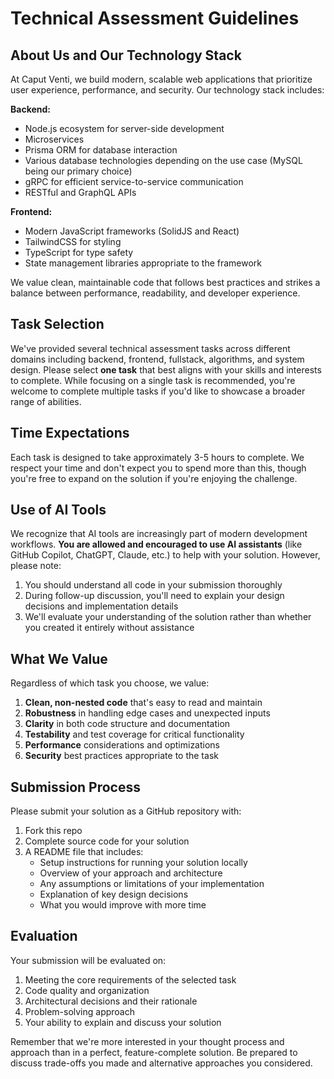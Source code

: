 # Technical Assessment Guidelines

## About Us and Our Technology Stack

At Caput Venti, we build modern, scalable web applications that prioritize user experience, performance, and security. Our technology stack includes:

**Backend:**
- Node.js ecosystem for server-side development
- Microservices
- Prisma ORM for database interaction
- Various database technologies depending on the use case (MySQL being our primary choice)
- gRPC for efficient service-to-service communication
- RESTful and GraphQL APIs

**Frontend:**
- Modern JavaScript frameworks (SolidJS and React)
- TailwindCSS for styling
- TypeScript for type safety
- State management libraries appropriate to the framework

We value clean, maintainable code that follows best practices and strikes a balance between performance, readability, and developer experience.

## Task Selection

We've provided several technical assessment tasks across different domains including backend, frontend, fullstack, algorithms, and system design. Please select **one task** that best aligns with your skills and interests to complete. While focusing on a single task is recommended, you're welcome to complete multiple tasks if you'd like to showcase a broader range of abilities.

## Time Expectations

Each task is designed to take approximately 3-5 hours to complete. We respect your time and don't expect you to spend more than this, though you're free to expand on the solution if you're enjoying the challenge.

## Use of AI Tools

We recognize that AI tools are increasingly part of modern development workflows. **You are allowed and encouraged to use AI assistants** (like GitHub Copilot, ChatGPT, Claude, etc.) to help with your solution. However, please note:

1. You should understand all code in your submission thoroughly
2. During follow-up discussion, you'll need to explain your design decisions and implementation details
3. We'll evaluate your understanding of the solution rather than whether you created it entirely without assistance

## What We Value

Regardless of which task you choose, we value:

1. **Clean, non-nested code** that's easy to read and maintain
2. **Robustness** in handling edge cases and unexpected inputs
3. **Clarity** in both code structure and documentation
4. **Testability** and test coverage for critical functionality
5. **Performance** considerations and optimizations
6. **Security** best practices appropriate to the task

## Submission Process

Please submit your solution as a GitHub repository with:

1. Fork this repo
2. Complete source code for your solution
3. A README file that includes:
   - Setup instructions for running your solution locally
   - Overview of your approach and architecture
   - Any assumptions or limitations of your implementation
   - Explanation of key design decisions
   - What you would improve with more time

## Evaluation

Your submission will be evaluated on:

1. Meeting the core requirements of the selected task
2. Code quality and organization
3. Architectural decisions and their rationale
4. Problem-solving approach
5. Your ability to explain and discuss your solution

Remember that we're more interested in your thought process and approach than in a perfect, feature-complete solution. Be prepared to discuss trade-offs you made and alternative approaches you considered. 